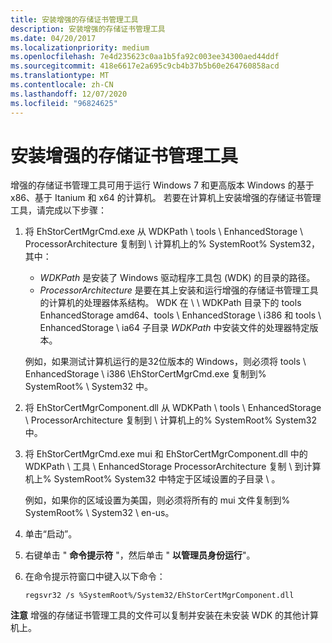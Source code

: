```yaml
---
title: 安装增强的存储证书管理工具
description: 安装增强的存储证书管理工具
ms.date: 04/20/2017
ms.localizationpriority: medium
ms.openlocfilehash: 7e4d235623c0aa1b5fa92c003ee34300aed44ddf
ms.sourcegitcommit: 418e6617e2a695c9cb4b37b5b60e264760858acd
ms.translationtype: MT
ms.contentlocale: zh-CN
ms.lasthandoff: 12/07/2020
ms.locfileid: "96824625"
---
```

# <a name="installation-of-the-enhanced-storage-certificate-management-tool"></a>安装增强的存储证书管理工具


增强的存储证书管理工具可用于运行 Windows 7 和更高版本 Windows 的基于 x86、基于 Itanium 和 x64 的计算机。 若要在计算机上安装增强的存储证书管理工具，请完成以下步骤：

1.  将 EhStorCertMgrCmd.exe 从 WDKPath \\ tools \\ EnhancedStorage \\ ProcessorArchitecture 复制到 \\ 计算机上的% SystemRoot% System32，其中：

    -   *WDKPath* 是安装了 Windows 驱动程序工具包 (WDK) 的目录的路径。
    -   *ProcessorArchitecture* 是要在其上安装和运行增强的存储证书管理工具的计算机的处理器体系结构。 WDK 在 \\ \\ WDKPath 目录下的 tools EnhancedStorage amd64、tools \\ EnhancedStorage \\ i386 和 tools \\ EnhancedStorage \\ ia64 子目录 *WDKPath* 中安装文件的处理器特定版本。

    例如，如果测试计算机运行的是32位版本的 Windows，则必须将 tools \\ EnhancedStorage \\ i386 \\EhStorCertMgrCmd.exe 复制到% SystemRoot% \\ System32 中。

2.  将 EhStorCertMgrComponent.dll 从 WDKPath \\ tools \\ EnhancedStorage \\ ProcessorArchitecture 复制到 \\ 计算机上的% SystemRoot% System32 中。

3.  将 EhStorCertMgrCmd.exe mui 和 EhStorCertMgrComponent.dll 中的 WDKPath \\ 工具 \\ EnhancedStorage ProcessorArchitecture 复制 \\ 到计算机上% SystemRoot% System32 中特定于区域设置的子目录 \\ 。

    例如，如果你的区域设置为美国，则必须将所有的 mui 文件复制到% SystemRoot% \\ System32 \\ en-us。

4.  单击“启动”。

5.  右键单击 " **命令提示符** "，然后单击 " **以管理员身份运行**"。

6.  在命令提示符窗口中键入以下命令：
    ```
    regsvr32 /s %SystemRoot%/System32/EhStorCertMgrComponent.dll
    ```

**注意**  增强的存储证书管理工具的文件可以复制并安装在未安装 WDK 的其他计算机上。

 

 

 





